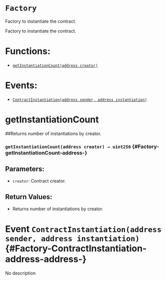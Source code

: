 # `Factory`

<document-me>

Factory to instantiate the contract.

Factory to instantiate the contract.

# Functions:

- [`getInstantiationCount(address creator)`](#Factory-getInstantiationCount-address-)

# Events:

- [`ContractInstantiation(address sender, address instantiation)`](#Factory-ContractInstantiation-address-address-)

# getInstantiationCount

##Returns number of instantiations by creator.

### `getInstantiationCount(address creator) → uint256` {#Factory-getInstantiationCount-address-}

## Parameters:

- `creator`: Contract creator.

## Return Values:

- Returns number of instantiations by creator.

# Event `ContractInstantiation(address sender, address instantiation)` {#Factory-ContractInstantiation-address-address-}

No description
